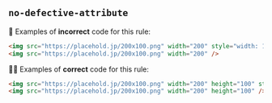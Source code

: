 ## `no-defective-attribute`

:no_good: Examples of **incorrect** code for this rule:

```html
<img src="https://placehold.jp/200x100.png" width="200" style="width: 100%; height: auto;" />
<img src="https://placehold.jp/200x100.png" width="200" />
```

:ok_woman: Examples of **correct** code for this rule:

```html
<img src="https://placehold.jp/200x100.png" width="200" height="100" style="width: 100%; height: auto;" />
<img src="https://placehold.jp/200x100.png" width="200" height="100" />
```
